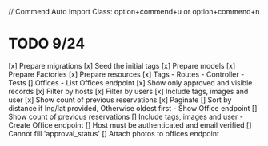 // Commend
Auto Import Class: option+commend+u or option+commend+n

# TODO 9/24
[x]  Prepare migrations
[x]  Seed the initial tags
[x]  Prepare models
[x]  Prepare Factories
[x]  Prepare resources
[x]  Tags
        - Routes
        - Controller
        - Tests
[]  Offices
        - List Offices endpoint
            [x]  Show only approved and visible records
            [x]  Filter by hosts
            [x]  Filter by users
            [x]  Include tags, images and user
            [x]  Show count of previous reservations
            [x]  Paginate
            []  Sort by distance if lng/lat provided, Otherwise oldest first
        - Show Office endpoint
            []  Show count of previous reservations
            []  Include tags, images and user
        - Create Office endpoint
            []  Host must be authenticated and email verified
            []  Cannot fill 'approval_status'
            []  Attach photos to offices endpoint
